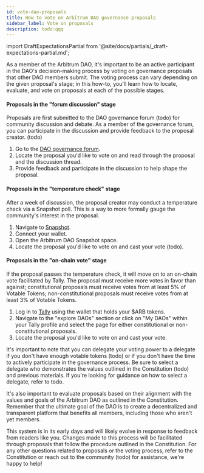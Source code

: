 ```yaml
---
id: vote-dao-proposals
title: How to vote on Arbitrum DAO governance proposals
sidebar_label: Vote on proposals
description: todo:qqq
---
```


import DraftExpectationsPartial from '@site/docs/partials/_draft-expectations-partial.md'; 

<DraftExpectationsPartial />

As a member of the Arbitrum DAO, it's important to be an active participant in the DAO's decision-making process by voting on governance proposals that other DAO members submit. The voting process can vary depending on the given proposal's stage; in this how-to, you'll learn how to locate, evaluate, and vote on proposals at each of the possible stages.

#### Proposals in the "forum discussion" stage

Proposals are first submitted to the DAO governance forum (todo) for community discussion and debate. As a member of the governance forum, you can participate in the discussion and provide feedback to the proposal creator. (todo)

1. Go to the [DAO governance forum](https://forum.arbitrum.io/).
2. Locate the proposal you'd like to vote on and read through the proposal and the discussion thread.
3. Provide feedback and participate in the discussion to help shape the proposal.

#### Proposals in the "temperature check" stage

 After a week of discussion, the proposal creator may conduct a temperature check via a Snapshot poll. This is a way to more formally gauge the community's interest in the proposal.

1. Navigate to [Snapshot](https://snapshot.org/#/).
2. Connect your wallet.
3. Open the Arbitrum DAO Snapshot space.
4. Locate the proposal you'd like to vote on and cast your vote (todo).

#### Proposals in the "on-chain vote" stage

If the proposal passes the temperature check, it will move on to an on-chain vote facilitated by Tally. The proposal must receive more votes in favor than against; constitutional proposals must receive votes from at least 5% of Votable Tokens; non-constitutional proposals must receive votes from at least 3% of Votable Tokens.

1. Log in to [Tally](https://www.tally.xyz/) using the wallet that holds your $ARB tokens.
2. Navigate to the "explore DAOs" section or click on "My DAOs" within your Tally profile and select the page for either constitutional or non-constitutional proposals.
3. Locate the proposal you'd like to vote on and cast your vote.


It's important to note that you can delegate your voting power to a delegate if you don't have enough votable tokens (todo) or if you don't have the time to actively participate in the governance process. Be sure to select a delegate who demonstrates the values outlined in the Constitution (todo) and previous materials. If you're looking for guidance on how to select a delegate, refer to todo.

It's also important to evaluate proposals based on their alignment with the values and goals of the Arbitrum DAO as outlined in the Constitution. Remember that the ultimate goal of the DAO is to create a decentralized and transparent platform that benefits all members, including those who aren't yet members.

This system is in its early days and will likely evolve in response to feedback from readers like you. Changes made to this process will be facilitated through proposals that follow the procedure outlined in the Constitution. For any other questions related to proposals or the voting process, refer to the Constitution or reach out to the community (todo) for assistance, we're happy to help!

<!-- todos:
1. Forum membership - can anyone become a member?
2. Will the reader have to self-delegate before voting, no matter what?
   - eg it doesn't matter if your wallet holds tokens; there needs to be an on-chain record of delegation of tokens to your wallet address
--->